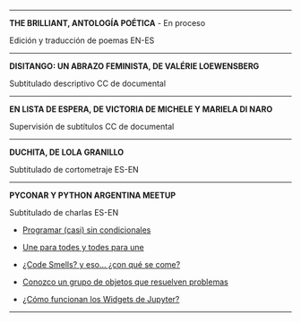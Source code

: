 
---

**THE BRILLIANT, ANTOLOGÍA POÉTICA** - En proceso

Edición y traducción de poemas EN-ES 

---

**DISITANGO: UN ABRAZO FEMINISTA, DE VALÉRIE LOEWENSBERG**

Subtitulado descriptivo CC de documental

---

**EN LISTA DE ESPERA, DE VICTORIA DE MICHELE Y MARIELA DI NARO**

Supervisión de subtítulos CC de documental

---
**DUCHITA, DE LOLA GRANILLO**

Subtitulado de cortometraje ES-EN

---

**PYCONAR Y PYTHON ARGENTINA MEETUP**

Subtitulado de charlas ES-EN

- [Programar (casi) sin condicionales](https://www.youtube.com/watch?v=ioeMeQNEgL8)

- [Une para todes y todes para une](https://www.youtube.com/watch?v=vPimduOkpdY)

- [¿Code Smells? y eso… ¿con qué se come?](https://www.youtube.com/watch?v=y1qzHr-uBwQ)

- [Conozco un grupo de objetos que resuelven problemas](https://www.youtube.com/watch?v=kyrDRjW3-xY)

- [¿Cómo funcionan los Widgets de Jupyter? ](https://www.youtube.com/watch?v=qqLrHzNaD28)


---